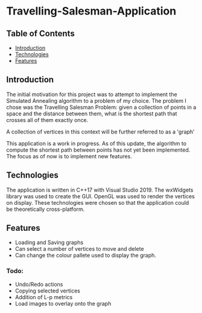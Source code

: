 # Travelling-Salesman-Application

## Table of Contents
* [Introduction](introduction)
* [Technologies](technologies)
* [Features](features)

## Introduction
The initial motivation for this project was to attempt to implement the Simulated Annealing algorithm to a
problem of my choice. The problem I chose was the Travelling Salesman Problem: given a collection of points 
in a space and the distance between them, what is the shortest path that crosses all of them exactly once.

A collection of vertices in this context will be further referred to as a 'graph'

This application is a work in progress.
As of this update, the algorithm to compute the shortest path between points has not yet been implemented. 
The focus as of now is to implement new features.

## Technologies
The application is written in C++17 with Visual Studio 2019.
The wxWidgets library was used to create the GUI.
OpenGL was used to render the vertices on display.
These technologies were chosen so that the application could be theoretically cross-platform.

## Features
* Loading and Saving graphs
* Can select a number of vertices to move and delete
* Can change the colour pallete used to display the graph.

### Todo:
* Undo/Redo actions
* Copying selected vertices
* Addition of L-p metrics
* Load images to overlay onto the graph

